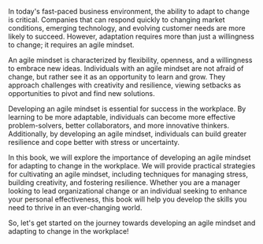 
In today's fast-paced business environment, the ability to adapt to change is critical. Companies that can respond quickly to changing market conditions, emerging technology, and evolving customer needs are more likely to succeed. However, adaptation requires more than just a willingness to change; it requires an agile mindset.

An agile mindset is characterized by flexibility, openness, and a willingness to embrace new ideas. Individuals with an agile mindset are not afraid of change, but rather see it as an opportunity to learn and grow. They approach challenges with creativity and resilience, viewing setbacks as opportunities to pivot and find new solutions.

Developing an agile mindset is essential for success in the workplace. By learning to be more adaptable, individuals can become more effective problem-solvers, better collaborators, and more innovative thinkers. Additionally, by developing an agile mindset, individuals can build greater resilience and cope better with stress or uncertainty.

In this book, we will explore the importance of developing an agile mindset for adapting to change in the workplace. We will provide practical strategies for cultivating an agile mindset, including techniques for managing stress, building creativity, and fostering resilience. Whether you are a manager looking to lead organizational change or an individual seeking to enhance your personal effectiveness, this book will help you develop the skills you need to thrive in an ever-changing world.

So, let's get started on the journey towards developing an agile mindset and adapting to change in the workplace!
